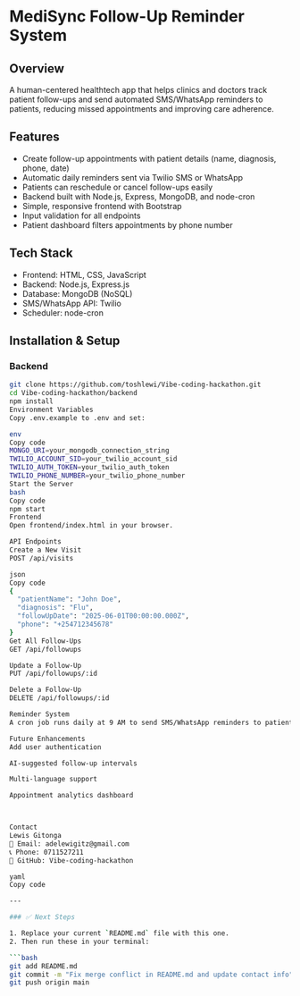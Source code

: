 # MediSync Follow-Up Reminder System

## Overview
A human-centered healthtech app that helps clinics and doctors track patient follow-ups and send automated SMS/WhatsApp reminders to patients, reducing missed appointments and improving care adherence.

## Features
- Create follow-up appointments with patient details (name, diagnosis, phone, date)
- Automatic daily reminders sent via Twilio SMS or WhatsApp
- Patients can reschedule or cancel follow-ups easily
- Backend built with Node.js, Express, MongoDB, and node-cron
- Simple, responsive frontend with Bootstrap
- Input validation for all endpoints
- Patient dashboard filters appointments by phone number

## Tech Stack
- Frontend: HTML, CSS, JavaScript
- Backend: Node.js, Express.js
- Database: MongoDB (NoSQL)
- SMS/WhatsApp API: Twilio
- Scheduler: node-cron

## Installation & Setup

### Backend
```bash
git clone https://github.com/toshlewi/Vibe-coding-hackathon.git
cd Vibe-coding-hackathon/backend
npm install
Environment Variables
Copy .env.example to .env and set:

env
Copy code
MONGO_URI=your_mongodb_connection_string
TWILIO_ACCOUNT_SID=your_twilio_account_sid
TWILIO_AUTH_TOKEN=your_twilio_auth_token
TWILIO_PHONE_NUMBER=your_twilio_phone_number
Start the Server
bash
Copy code
npm start
Frontend
Open frontend/index.html in your browser.

API Endpoints
Create a New Visit
POST /api/visits

json
Copy code
{
  "patientName": "John Doe",
  "diagnosis": "Flu",
  "followUpDate": "2025-06-01T00:00:00.000Z",
  "phone": "+254712345678"
}
Get All Follow-Ups
GET /api/followups

Update a Follow-Up
PUT /api/followups/:id

Delete a Follow-Up
DELETE /api/followups/:id

Reminder System
A cron job runs daily at 9 AM to send SMS/WhatsApp reminders to patients with upcoming appointments.

Future Enhancements
Add user authentication

AI-suggested follow-up intervals

Multi-language support

Appointment analytics dashboard



Contact
Lewis Gitonga
📧 Email: adelewigitz@gmail.com
📞 Phone: 0711527211
🔗 GitHub: Vibe-coding-hackathon

yaml
Copy code

---

### ✅ Next Steps

1. Replace your current `README.md` file with this one.
2. Then run these in your terminal:

```bash
git add README.md
git commit -m "Fix merge conflict in README.md and update contact info"
git push origin main
